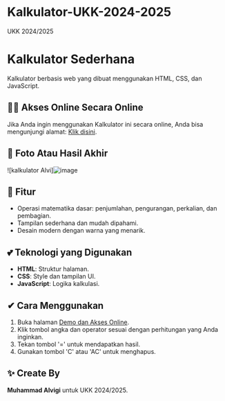 # Kalkulator-UKK-2024-2025
UKK 2024/2025

# Kalkulator Sederhana
Kalkulator berbasis web yang dibuat menggunakan HTML, CSS, dan JavaScript.

## 🐱‍👤 Akses Online Secara Online
Jika Anda ingin menggunakan Kalkulator ini secara online, Anda bisa mengunjungi alamat:
[Klik disini](https://muhammadalvigi.github.io/Kalkulator-UKK-2024-2025/indexx.html).

## 📸 Foto Atau Hasil Akhir
![kalkulator Alvi]![image](https://github.com/user-attachments/assets/4d7a3d19-cd81-488f-9461-433a47fab604)


## 💯 Fitur
- Operasi matematika dasar: penjumlahan, pengurangan, perkalian, dan pembagian.
- Tampilan sederhana dan mudah dipahami.
- Desain modern dengan warna yang menarik.

## 💕 Teknologi yang Digunakan
- **HTML**: Struktur halaman.
- **CSS**: Style dan tampilan UI.
- **JavaScript**: Logika kalkulasi.

## ✔ Cara Menggunakan
1. Buka halaman [Demo dan Akses Online](https://muhammadalvigi.github.io/Kalkulator-UKK-2024-2025/indexx.html).
2. Klik tombol angka dan operator sesuai dengan perhitungan yang Anda inginkan.
3. Tekan tombol '=' untuk mendapatkan hasil.
4. Gunakan tombol 'C' atau 'AC' untuk menghapus.

## ✨ Create By
**Muhammad Alvigi** untuk UKK 2024/2025.
